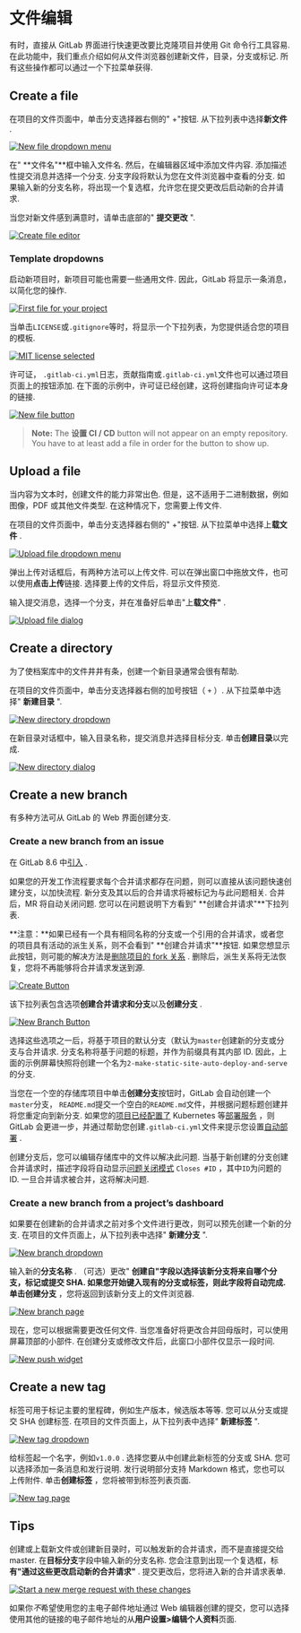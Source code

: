 # 文件编辑[](#文件编辑 "Permalink")

有时，直接从 GitLab 界面进行快速更改要比克隆项目并使用 Gi​​t 命令行工具容易. 在此功能中，我们重点介绍如何从文件浏览器创建新文件，目录，分支或标记. 所有这些操作都可以通过一个下拉菜单获得.

## Create a file[](#create-a-file "Permalink")

在项目的文件页面中，单击分支选择器右侧的" +"按钮. 从下拉列表中选择**新文件** .

[![New file dropdown menu](img/149fa515778bea7ce86903f0c8d9b31f.png)](img/web_editor_new_file_dropdown.png)

在" **文件名"**框中输入文件名. 然后，在编辑器区域中添加文件内容. 添加描述性提交消息并选择一个分支. 分支字段将默认为您在文件浏览器中查看的分支. 如果输入新的分支名称，将出现一个复选框，允许您在提交更改后启动新的合并请求.

当您对新文件感到满意时，请单击底部的" **提交更改** ".

[![Create file editor](img/07e4663db45be7313a205a17ec342edb.png)](img/web_editor_new_file_editor.png)

### Template dropdowns[](#template-dropdowns "Permalink")

启动新项目时，新项目可能也需要一些通用文件. 因此，GitLab 将显示一条消息，以简化您的操作.

[![First file for your project](img/1e0213e85ced3ac9dcc079f0e1831068.png)](img/web_editor_template_dropdown_first_file.png)

当单击`LICENSE`或`.gitignore`等时，将显示一个下拉列表，为您提供适合您的项目的模板.

[![MIT license selected](img/097706015c4d2abaaf34d0782cfac635.png)](img/web_editor_template_dropdown_mit_license.png)

许可证， `.gitlab-ci.yml`日志，贡献指南或`.gitlab-ci.yml`文件也可以通过项目页面上的按钮添加. 在下面的示例中，许可证已经创建，这将创建指向许可证本身的链接.

[![New file button](img/adc0d64a6c4c1979d43d8bf1d8d485e8.png)](img/web_editor_template_dropdown_buttons.png)

> **Note:** The **设置 CI / CD** button will not appear on an empty repository. You have to at least add a file in order for the button to show up.

## Upload a file[](#upload-a-file "Permalink")

当内容为文本时，创建文件的能力非常出色. 但是，这不适用于二进制数据，例如图像，PDF 或其他文件类型. 在这种情况下，您需要上传文件.

在项目的文件页面中，单击分支选择器右侧的" +"按钮. 从下拉菜单中选择上**载文件** .

[![Upload file dropdown menu](img/671787cdf6cd1dde3e748fae72d46779.png)](img/web_editor_upload_file_dropdown.png)

弹出上传对话框后，有两种方法可以上传文件. 可以在弹出窗口中拖放文件，也可以使用**点击上传**链接. 选择要上传的文件后，将显示文件预览.

输入提交消息，选择一个分支，并在准备好后单击"上**载文件"** .

[![Upload file dialog](img/2ed1719eefb651778ccd248f0bbe577c.png)](img/web_editor_upload_file_dialog.png)

## Create a directory[](#create-a-directory "Permalink")

为了使档案库中的文件井井有条，创建一个新目录通常会很有帮助.

在项目的文件页面中，单击分支选择器右侧的加号按钮（ `+` ）. 从下拉菜单中选择" **新建目录** ".

[![New directory dropdown](img/c65afb6da67de7dea9950e2b151cca40.png)](img/web_editor_new_directory_dropdown.png)

在新目录对话框中，输入目录名称，提交消息并选择目标分支. 单击**创建目录**以完成.

[![New directory dialog](img/0b804819bf30ce8e657ad538d376ecc5.png)](img/web_editor_new_directory_dialog.png)

## Create a new branch[](#create-a-new-branch "Permalink")

有多种方法可从 GitLab 的 Web 界面创建分支.

### Create a new branch from an issue[](#create-a-new-branch-from-an-issue "Permalink")

在 GitLab 8.6 中[引入](https://gitlab.com/gitlab-org/gitlab-foss/-/merge_requests/2808) .

如果您的开发工作流程要求每个合并请求都存在问题，则可以直接从该问题快速创建分支，以加快流程. 新分支及其以后的合并请求将被标记为与此问题相关. 合并后，MR 将自动关闭问题. 您可以在问题说明下方看到" **创建合并请求"**下拉列表.

**注意：**如果已经有一个具有相同名称的分支或一个引用的合并请求，或者您的项目具有活动的派生关系，则不会看到" **创建合并请求"**按钮. 如果您想显示此按钮，则可能的解决方法是[删除项目的 fork 关系](../settings/index.html#removing-a-fork-relationship) . 删除后，派生关系将无法恢复，您将不再能够将合并请求发送到源.

[![Create Button](img/ab48b86f7a0dfe92d4358f705bf938a8.png)](img/web_editor_new_branch_from_issue_create_button_v12_6.png)

该下拉列表包含选项**创建合并请求和分支**以及**创建分支** .

[![New Branch Button](img/2f78c411d32ee05e95a1984ef90b2356.png)](img/web_editor_new_branch_from_issue_v_12_6.png)

选择这些选项之一后，将基于项目的默认分支（默认为`master`创建新的分支或分支与合并请求. 分支名称将基于问题的标题，并作为前缀具有其内部 ID. 因此，上面的示例屏幕快照将创建一个名为`2-make-static-site-auto-deploy-and-serve`的分支.

当您在一个空的存储库项目中单击**创建分支**按钮时，GitLab 会自动创建一个`master`分支， `README.md`提交一个空白的`README.md`文件，并根据问题标题创建并将您重定向到新分支. 如果您的[项目已经配置了](../integrations/overview.html) Kubernetes 等[部署服务](../integrations/overview.html) ，则 GitLab 会更进一步，并通过帮助您创建`.gitlab-ci.yml`文件来提示您设置[自动部署](../../../topics/autodevops/stages.html#auto-deploy) .

创建分支后，您可以编辑存储库中的文件以解决此问题. 当基于新创建的分支创建合并请求时，描述字段将自动显示[问题关闭模式](../issues/managing_issues.html#closing-issues-automatically) `Closes #ID` ，其中`ID`为问题的 ID. 一旦合并请求被合并，这将解决问题.

### Create a new branch from a project’s dashboard[](#create-a-new-branch-from-a-projects-dashboard "Permalink")

如果要在创建新的合并请求之前对多个文件进行更改，则可以预先创建一个新的分支. 在项目的文件页面上，从下拉列表中选择" **新建分支** ".

[![New branch dropdown](img/83a4859fc1c1d9fc2ea68819a53eaea8.png)](img/web_editor_new_branch_dropdown.png)

输入新的**分支名称** . （可选）更改" **创建自"**字段以选择该新分支将来自哪个分支，标记或提交 SHA. 如果您开始键入现有的分支或标签，则此字段将自动完成. 单击**创建分支** ，您将返回到该新分支上的文件浏览器.

[![New branch page](img/dc5fe88e82dc925a618598e1ac284f39.png)](img/web_editor_new_branch_page.png)

现在，您可以根据需要更改任何文件. 当您准备好将更改合并回母版时，可以使用屏幕顶部的小部件. 在创建分支或修改文件后，此窗口小部件仅显示一段时间.

[![New push widget](img/2279c6b38c41208a2726d04b0df15c37.png)](img/web_editor_new_push_widget.png)

## Create a new tag[](#create-a-new-tag "Permalink")

标签可用于标记主要的里程碑，例如生产版本，候选版本等等. 您可以从分支或提交 SHA 创建标签. 在项目的文件页面上，从下拉列表中选择" **新建标签** ".

[![New tag dropdown](img/a8ac57717b491533848b3ebca40aae86.png)](img/web_editor_new_tag_dropdown.png)

给标签起一个名字，例如`v1.0.0` . 选择您要从中创建此新标签的分支或 SHA. 您可以选择添加一条消息和发行说明. 发行说明部分支持 Markdown 格式，您也可以上传附件. 单击**创建标签** ，您将被带到标签列表页面.

[![New tag page](img/36d97eaa1e64c3f6d5b78d205d1ce881.png)](img/web_editor_new_tag_page.png)

## Tips[](#tips "Permalink")

创建或上载新文件或创建新目录时，可以触发新的合并请求，而不是直接提交给 master. 在**目标分支**字段中输入新的分支名称. 您会注意到出现一个复选框，标**有"通过这些更改启动新的合并请求"** . 提交更改后，您将进入新的合并请求表单.

[![Start a new merge request with these changes](img/f293e9e73b2cf8c4ef278104fbd068d5.png)](img/web_editor_start_new_merge_request.png)

如果你*不*希望使用您的主电子邮件地址通过 Web 编辑器创建的提交，您可以选择使用其他的链接的电子邮件地址的从**用户设置>编辑个人资料**页面.